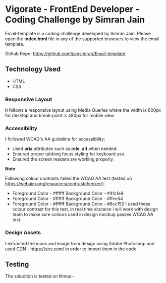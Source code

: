 # Vigorate - FrontEnd Developer - Coding Challenge by Simran Jain

Email-template is a coding challenge developed by Simran Jain.
Please open the **index.html** file in any of the supported browsers to view the email template.

Github Repo: https://github.com/jainsimran/Email-template

## Technology Used

- HTML
- CSS

### Responsive Layout

It follows a responsive layout using Media Queries where the width is 600px for desktop and break-point is 480px for mobile view.

### Accessibility

I followed WCAG's AA guideline for accessibility:

- Used **aria** attributes such as **role**, **alt** when needed.
- Ensured proper tabbing focus styling for keyboard use.
- Ensured the screen readers are working properly.

**Note**

Following colour contrasts failed the WCAG AA test (tested on https://webaim.org/resources/contrastchecker/).

- Foreground Color - #ffffff Background Color - #4fc1e9
- Foreground Color - #ffffff Background Color - #ffce54
- Foreground Color - #ffffff Background Color - #8cc152
  I used these colour contrast for this test, in real time situtaion I will work with design team to make sure colours used in design mockup passes WCAG AA test.

### Design Assets

I extracted the icons and image from design using Adobe Photoshop and used CDN - https://sirv.com/ in order to import them in the code.

## Testing

The soluction is tested on litmus -
